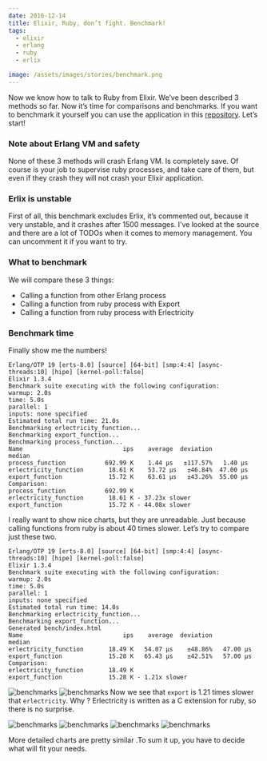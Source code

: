 ```yaml
---
date: 2016-12-14
title: Elixir, Ruby, don’t fight. Benchmark!
tags:
  - elixir
  - erlang
  - ruby
  - erlix

image: /assets/images/stories/benchmark.png
---
```


Now we know how to talk to Ruby from Elixir. We’ve been described 3 methods so far. Now it’s time for comparisons and benchmarks. If you want to benchmark it yourself you can use the application in this [repository](https://github.com/fazibear/exrbbench). Let’s start!

### Note about Erlang VM and safety

None of these 3 methods will crash Erlang VM. Is completely save. Of course is your job to supervise ruby processes, and take care of them, but even if they crash they will not crash your Elixir application.

### Erlix is unstable

First of all, this benchmark excludes Erlix, it’s commented out, because it very unstable, and it crashes after 1500 messages. I’ve looked at the source and there are a lot of TODOs when it comes to memory management. You can uncomment it if you want to try.

### What to benchmark

We will compare these 3 things:

- Calling a function from other Erlang process
- Calling a function from ruby process with Export
- Calling a function from ruby process with Erlectricity

### Benchmark time

Finally show me the numbers!

```text
Erlang/OTP 19 [erts-8.0] [source] [64-bit] [smp:4:4] [async-threads:10] [hipe] [kernel-poll:false]
Elixir 1.3.4
Benchmark suite executing with the following configuration:
warmup: 2.0s
time: 5.0s
parallel: 1
inputs: none specified
Estimated total run time: 21.0s
Benchmarking erlectricity_function...
Benchmarking export_function...
Benchmarking process_function...
Name                            ips    average  deviation         median
process_function           692.99 K    1.44 μs   ±117.57%   1.40 μs
erlectricity_function       18.61 K    53.72 μs   ±46.84%  47.00 μs
export_function             15.72 K    63.61 μs   ±43.26%  55.00 μs
Comparison:
process_function           692.99 K
erlectricity_function       18.61 K - 37.23x slower
export_function             15.72 K - 44.08x slower
```

I really want to show nice charts, but they are unreadable. Just because calling functions from ruby is about 40 times slower. Let’s try to compare just these two.

```text
Erlang/OTP 19 [erts-8.0] [source] [64-bit] [smp:4:4] [async-threads:10] [hipe] [kernel-poll:false]
Elixir 1.3.4
Benchmark suite executing with the following configuration:
warmup: 2.0s
time: 5.0s
parallel: 1
inputs: none specified
Estimated total run time: 14.0s
Benchmarking erlectricity_function...
Benchmarking export_function...
Generated bench/index.html
Name                            ips    average  deviation         median
erlectricity_function       18.49 K   54.07 μs    ±48.86%   47.00 μs
export_function             15.28 K   65.43 μs    ±42.51%   57.00 μs
Comparison:
erlectricity_function       18.49 K
export_function             15.28 K - 1.21x slower
```

![benchmarks](../images/stories/benchmarks1.png)
![benchmarks](../images/stories/benchmarks2.png)
Now we see that `export` is 1.21 times slower that `erlectricity`. Why ?
Erlectricity is written as a C extension for ruby, so there is no surprise.

![benchmarks](../images/stories/benchmarks3.png)
![benchmarks](../images/stories/benchmarks4.png)
![benchmarks](../images/stories/benchmarks5.png)
![benchmarks](../images/stories/benchmarks6.png)

More detailed charts are pretty similar .To sum it up, you have to decide what will fit your needs.
